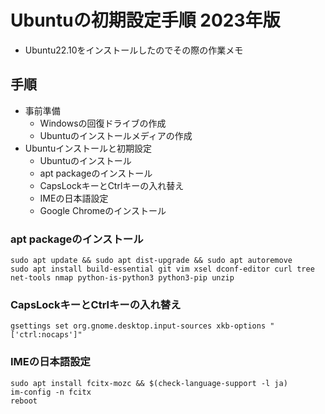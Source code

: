 # Ubuntuの初期設定手順 2023年版

- Ubuntu22.10をインストールしたのでその際の作業メモ

## 手順

- 事前準備
  - Windowsの回復ドライブの作成
  - Ubuntuのインストールメディアの作成
- Ubuntuインストールと初期設定
  - Ubuntuのインストール
  - apt packageのインストール
  - CapsLockキーとCtrlキーの入れ替え
  - IMEの日本語設定
  - Google Chromeのインストール


### apt packageのインストール

```
sudo apt update && sudo apt dist-upgrade && sudo apt autoremove
sudo apt install build-essential git vim xsel dconf-editor curl tree net-tools nmap python-is-python3 python3-pip unzip
```

### CapsLockキーとCtrlキーの入れ替え

```
gsettings set org.gnome.desktop.input-sources xkb-options "['ctrl:nocaps']"
```

### IMEの日本語設定

```
sudo apt install fcitx-mozc && $(check-language-support -l ja)
im-config -n fcitx 
reboot
```
